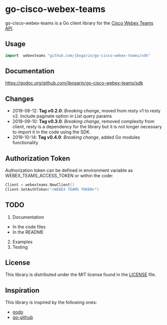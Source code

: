 # go-cisco-webex-teams #
go-cisco-webex-teams is a Go client library for the [Cisco Webex Teams API](https://developer.webex.com/index.html).

## Usage ##

```go
import	webexteams "github.com/jbogarin/go-cisco-webex-teams/sdk"
```

## Documentation

https://godoc.org/github.com/jbogarin/go-cisco-webex-teams/sdk

## Changes

* 2019-08-12: **Tag v0.2.0**: _Breaking change_, moved from resty v1 to resty v2. Include paginate option in List query params
* 2019-09-10: **Tag v0.3.0**: _Breaking change_, removed complexity from client, resty is a dependency for the library but it is not longer necessary to import it in the code using the SDK.
* 2019-10-14: **Tag v0.4.0**: _Breaking change_, added Go modules functionality

## Authorization Token

Authorization token can be defined in environment variable as WEBEX_TEAMS_ACCESS_TOKEN or within the code:

```go
Client = webexteams.NewClient()
Client.SetAuthToken("<WEBEX TEAMS TOKEN>")
```

## TODO ##

1. Documentation
  * In the code files
  * In the README
2. Examples
3. Testing

## License ##

This library is distributed under the MIT license found in the [LICENSE](./LICENSE) file.

## Inspiration ##

This library is inspired by the following ones:

- [godo](https://github.com/digitalocean/godo)
- [go-github](https://github.com/google/go-github)

